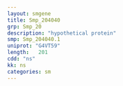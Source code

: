 ```yaml
---
layout: smgene
title: Smp_204040
grp: Smp_20
description: "hypothetical protein"
smp: Smp_204040.1
uniprot: "G4VT59"
length:   201
cdd: "ns"
kk: ns
categories: sm
---
```

